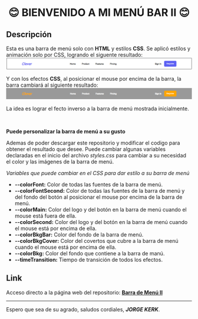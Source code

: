 <h1 align="center">😊 BIENVENIDO A MI MENÚ BAR II 😊</h1>

<h2>Descripción</h2>

Esta es una barra de menú solo con **HTML** y estilos **CSS**. 
Se aplicó estilos y animación solo por CSS, logrando el siguente resultado:
![Alt text](images/MenuBarExample1.png)

Y con los efectos **CSS**, al posicionar el mouse por encima de la barra, la barra cambiará al siguiente resultado:
![Alt text](images/MenuBarExample2.png)

La idea es lograr el fecto inverso a la barra de menú mostrada inicialmente.

<br>

**Puede personalizar la barra de menú a su gusto**

Ademas de poder descargar este repositorio y modificar el codigo para obtener el resultado que desee. Puede cambiar algunas variables declaradas en el inicio del archivo <i>styles.css</i> para cambiar a su necesidad el color y las imágenes de la barra de menú.

<i>Variables que puede cambiar en el CSS para dar estilo a su barra de menú</i>
<ul>
    <li><strong>--colorFont:</strong> Color de todas las fuentes de la barra de menú.</li>
    <li><strong>--colorFontSecond:</strong> Color de todas las fuentes de la barra de menú y del fondo del botón al posicionar el mouse por encima de la barra de menú.</li>
    <li><strong>--colorMain:</strong> Color del logo y del botón en la barra de menú cuando el mouse está fuera de ella.</li>
    <li><strong>--colorSecond:</strong> Color del logo y del botón en la barra de menú cuando el mouse está por encima de ella.</li>
    <li><strong>--colorBkgBar:</strong> Color del fondo de la barra de menú.</li>
    <li><strong>--colorBkgCover:</strong> Color del covertos que cubre a la barra de menú cuando el mouse está por encima de ella.</li>
    <li><strong>--colorBkg:</strong> Color del fondo que contiene a la barra de manú.</li>
    <li><strong>--timeTransition:</strong> Tiempo de transición de todos los efectos.</li>
</ul>

<h2>Link</h2> 

Acceso directo a la página web del repositorio: <a href="https://jorgekerk.github.io/TP-2022-12-22-MenuBar2/">**Barra de Menú II**</a>

<hr>

Espero que sea de su agrado, saludos cordiales, <i>**JORGE KERK**</i>.
